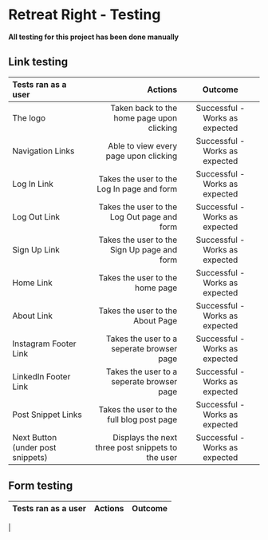 # Retreat Right - Testing

**All testing for this project has been done manually**

## Link testing

| Tests ran as a user | Actions | Outcome |
|:---|---:|:---:|
| The logo | Taken back to the home page upon clicking | Successful - Works as expected |
| Navigation Links | Able to view every page upon clicking | Successful - Works as expected |
| Log In Link | Takes the user to the Log In page and form | Successful - Works as expected |
| Log Out Link | Takes the user to the Log Out page and form | Successful - Works as expected |
| Sign Up Link | Takes the user to the Sign Up page and form | Successful - Works as expected |
| Home Link | Takes the user to the home page | Successful - Works as expected |
| About Link | Takes the user to the About Page | Successful - Works as expected |
| Instagram Footer Link | Takes the user to a seperate browser page | Successful - Works as expected |
| LinkedIn Footer Link | Takes the user to a seperate browser page | Successful - Works as expected |
| Post Snippet Links | Takes the user to the full blog post page | Successful - Works as expected |
| Next Button (under post snippets) | Displays the next three post snippets to the user | Successful - Works as expected |

## Form testing

| Tests ran as a user | Actions | Outcome |
|:---|---:|:---:|
| 